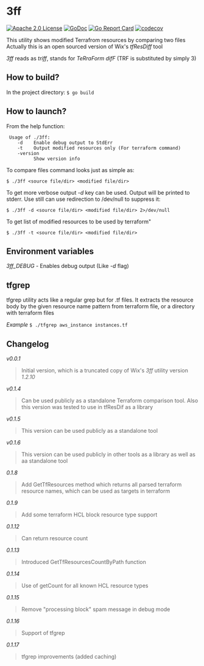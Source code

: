 3ff
========
[![Apache 2.0 License](https://img.shields.io/badge/License-Apache%202.0-blue.svg)](LICENSE)
[![GoDoc](http://img.shields.io/badge/GoDoc-Reference-blue.svg)](https://pkg.go.dev/github.com/maskimko/go-3ff)
[![Go Report Card](https://goreportcard.com/badge/github.com/maskimko/go-3ff)](https://goreportcard.com/report/github.com/maskimko/go-3ff)
[![codecov](https://codecov.io/gh/maskimko/go-3ff/branch/master/graph/badge.svg)](https://app.codecov.io/gh/maskimko/go-3ff)

This utility shows modified Terrafrom resources by comparing two files
Actually this is an open sourced version of Wix's *tfResDiff* tool


*3ff* reads as _triff_, stands for _TeRraForm difF_ (TRF is substituted by simply 3) 


How to build?
-------------

In the project directory:
`$ go build` 

How to launch?
--------------
From the help function:

     Usage of ./3ff:
        -d    Enable debug output to StdErr
        -t    Output modified resources only (For terraform command)
        -version
              Show version info
     

To compare files command looks just as simple as:

`$ ./3ff <source file/dir> <modified file/dir>`
    
To get more verbose output _-d_ key can be used. Output will be printed to stderr. 
Use still can use redirection to /dev/null to suppress it:

`$ ./3ff -d <source file/dir> <modified file/dir> 2>/dev/null`
    
To get list of modified resources to be used by terraform"

`$ ./3ff -t <source file/dir> <modified file/dir>`


Environment variables
---------------------

*3ff_DEBUG* - Enables debug output (Like _-d_ flag)

tfgrep
------

tfgrep utility acts like a regular grep but for .tf files. 
It extracts the resource body by the given resource name pattern from terraform file, 
or a directory with terraform files

_Example_
`$ ./tfgrep aws_instance instances.tf`

Changelog
---------
*v0.0.1* 
> Initial version, which is a truncated copy of Wix's *3ff* utility version _1.2.10_

*v0.1.4*
> Can be used publicly as a standalone Terraform comparison tool. Also this version was tested to use in tfResDif as a library

*v0.1.5*
> This version can be used publicly as a standalone tool

*v0.1.6*
> This version can be used publicly in other tools as a library as well as aa standalone tool
 
*0.1.8*
> Add GetTfResources method which returns all parsed terraform resource names, which can be used as targets in terraform

*0.1.9*
> Add some terraform HCL block resource type support

*0.1.12*
> Can return resource count

*0.1.13*
> Introduced GetTfResourcesCountByPath function

*0.1.14*
> Use of getCount for all known HCL resource types

*0.1.15*
> Remove "processing block" spam message in debug mode

*0.1.16*
> Support of tfgrep

*0.1.17*
> tfgrep improvements (added caching)